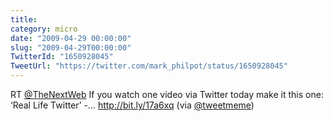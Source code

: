 ```yaml
---
title: 
category: micro
date: "2009-04-29 00:00:00"
slug: "2009-04-29T00:00:00"
TwitterId: "1650928045"
TweetUrl: "https://twitter.com/mark_philpot/status/1650928045"
---
```


RT [@TheNextWeb](https://twitter.com/TheNextWeb) If you watch one video via
Twitter today make it this one: ‘Real Life Twitter’ -... http://bit.ly/17a6xq
(via [@tweetmeme](https://twitter.com/tweetmeme))

